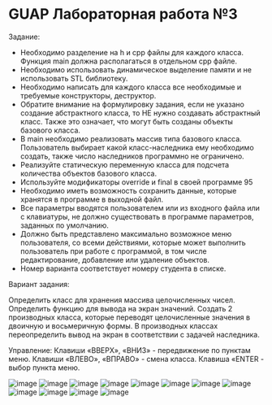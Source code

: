 # GUAP Лабораторная работа №3

Задание:

* Необходимо разделение на h и cpp файлы для каждого класса. Функция main должна
располагаться в отдельном cpp файле.
* Необходимо использовать динамическое выделение памяти и не использовать STL
библиотеку.
* Необходимо написать для каждого класса все необходимые и требуемые
конструкторы, деструктор.
* Обратите внимание на формулировку задания, если не указано создание абстрактного
класса, то НЕ нужно создавать абстрактный класс. Также это означает, что могут быть созданы
объекты базового класса.
* В main необходимо реализовать массив типа базового класса. Пользователь выбирает
какой класс-наследника ему необходимо создать, также число наследников программно не
ограничено.
* Реализуйте статическую переменную класса для подсчета количества объектов
базового класса.
* Используйте модификаторы override и final в своей программе
95
* Необходимо иметь возможность сохранить данные, которые хранятся в программе в
выходной файл.
* Все параметры вводятся пользователем или из входного файла или с клавиатуры, не
должно существовать в программе параметров, заданных по умолчанию.
* Должно быть представлено максимально возможное меню пользователя, со всеми
действиями, которые может выполнить пользователь при работе с программой, в том числе
редактирование, добавление или удаление объектов.
* Номер варианта соответствует номеру студента в списке.


Вариант задания:

Определить класс для хранения массива целочисленных чисел. Определить функцию для вывода на экран значений. Создать 2 производных класса, которые переводят целочисленные значения в двоичную и восьмеричную формы. В производных классах переопределить вывод на экран в соответствии с задачей наследника.

Управление:
Клавиши «ВВЕРХ», «ВНИЗ» - передвижение по пунктам меню.
Клавиши «ВЛЕВО», «ВПРАВО» - смена класса.
Клавиша «ENTER - выбор пункта меню.

![image](https://user-images.githubusercontent.com/43295090/167474425-eba51609-bbd2-4851-ac77-7897419f74b3.png)
![image](https://user-images.githubusercontent.com/43295090/167474441-ecdce3aa-b711-42e9-b057-57c801c72d21.png)
![image](https://user-images.githubusercontent.com/43295090/167474460-d2847d1d-c6cb-4f67-ae83-e225dd248249.png)
![image](https://user-images.githubusercontent.com/43295090/167474489-0e865fec-963e-4093-8f6a-581f7fe61347.png)
![image](https://user-images.githubusercontent.com/43295090/167474504-11a6ed78-314d-4a48-8b25-a7f9f136b852.png)
![image](https://user-images.githubusercontent.com/43295090/167474523-46476bc4-910a-4a56-9bb0-7b8c3345fae6.png)
![image](https://user-images.githubusercontent.com/43295090/167474547-b22dddae-3015-4319-add2-b2f67d38605b.png)
![image](https://user-images.githubusercontent.com/43295090/167474566-9c05b1d3-a76f-4a34-b03e-5ed40f7497e8.png)
![image](https://user-images.githubusercontent.com/43295090/167474576-19ddf604-b67c-45ad-aca7-31ef6fa7edb2.png)
![image](https://user-images.githubusercontent.com/43295090/167474589-7afd8a06-5e89-47ab-b72a-40e1f0037360.png)
![image](https://user-images.githubusercontent.com/43295090/167474602-82acbc00-2745-48f5-b93d-2c59b220c3ad.png)
![image](https://user-images.githubusercontent.com/43295090/167474620-8a78c496-6898-4be7-8aa4-a5e96ccd9927.png)





